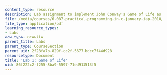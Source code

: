 ```yaml
---
content_type: resource
description: Lab assignment to implement John Conway's Game of Life as a C program.
file: /media/courses/6-087-practical-programming-in-c-january-iap-2010/86f222c2f2558ba9559771ed913513f5_MIT6_087IAP10_lab01.pdf
file_type: application/pdf
learning_resource_types:
- Labs
ocw_type: OCWFile
parent_title: Labs
parent_type: CourseSection
parent_uid: 2f28fa7b-829f-cc2f-5677-bdcc7f44d928
resourcetype: Document
title: 'Lab 1: Game of Life'
uid: 86f222c2-f255-8ba9-5597-71ed913513f5
---
```

